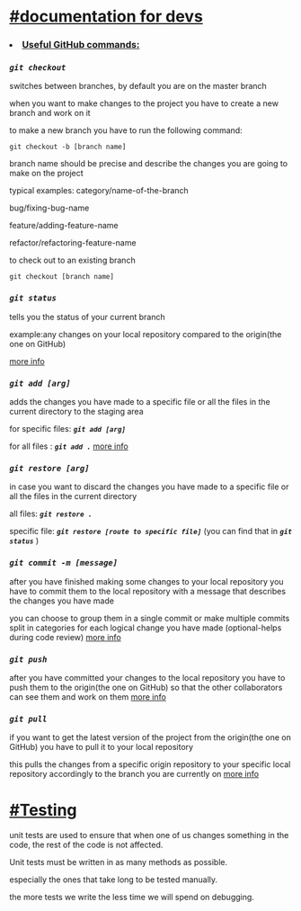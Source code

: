 # <ins>#documentation for devs</ins>

### <li><ins>Useful GitHub commands:</ins></li>

### ***```git checkout```***
switches between branches,
by default you are on the master branch

when you want to make changes to the project you have to create a new branch and work on it

to make a new branch you have to run the following command:

```git checkout -b [branch name]```

branch name should be precise and describe the changes you are going to make on the project

typical examples: category/name-of-the-branch

bug/fixing-bug-name

feature/adding-feature-name

refactor/refactoring-feature-name

to check out to an existing branch

```git checkout [branch name]```


### ***```git status```***
tells you the status of your current branch

example:any changes on your local repository compared to the origin(the one on GitHub)

[more info](https://www.google.com/search?q=git+status&oq=git+status&gs_lcrp=EgZjaHJvbWUyCQgAEEUYORiABDIHCAEQABiABDIHCAIQABiABDIHCAMQABiABDIHCAQQABiABDIHCAUQABiABDIGCAYQRRg8MgYIBxBFGEHSAQgzMzExajBqNKgCALACAA&sourceid=chrome&ie=UTF-8)

### ***```git add [arg]```***
adds the changes you have made to a specific file or all the files in the current directory to the staging area

for specific files: ***```git add [arg]```***


for all files : ***```git add .```***
[more info](https://www.google.com/search?q=git+add&oq=git+add+&gs_lcrp=EgZjaHJvbWUyBggAEEUYOTIHCAEQABiABDIHCAIQABiABDIHCAMQABiABDIHCAQQABiABDIGCAUQRRg8MgYIBhBFGDwyBggHEEUYPNIBCDE2MTVqMGo5qAIAsAIA&sourceid=chrome&ie=UTF-8)


### ***```git restore [arg]```***

in case you want to discard the changes you have made to a specific file or all the files in the current directory

all files: ***```git restore .```***

specific file: ***```git restore [route to specific file]```*** (you can find that in ***```git status```***
)

### ***```git commit -m [message]```***
after you have finished making some changes to your local repository you have to commit them to the local repository with a message that describes the changes you have made


you can choose to group them in a single commit or make multiple commits split in categories for each logical change you have made
(optional-helps during code review) [more info](https://www.atlassian.com/git/tutorials/saving-changes/git-commit#:~:text=The%20git%20commit%20command%20captures,you%20explicitly%20ask%20it%20to.)

### ***```git push```***

after you have committed your changes to the local repository you have to push them to the origin(the one on GitHub) so that the other collaborators can see them and work on them
[more info](https://github.com/git-guides/git-push)
### ***```git pull```***

if you want to get the latest version of the project from the origin(the one on GitHub) you have to pull it to your local repository


this pulls the changes from a specific origin repository to your specific local repository accordingly to the branch you are currently on
[more info](https://github.com/git-guides/git-pull)

# <ins>#Testing</ins>
unit tests are used to ensure that when one of us changes something in the code, the rest of the code is not affected.

Unit tests must be written in as many methods as possible.

especially the ones that take long to be tested manually.

the more tests we write the less time we will spend on debugging.